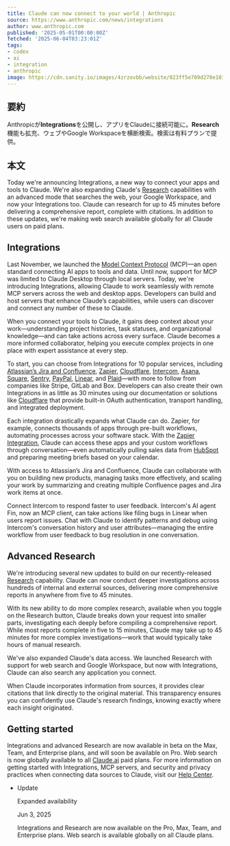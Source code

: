 ```yaml
---
title: Claude can now connect to your world | Anthropic
source: https://www.anthropic.com/news/integrations
author: www.anthropic.com
published: '2025-05-01T00:00:00Z'
fetched: '2025-06-04T03:23:01Z'
tags:
- codex
- ai
- integration
- anthropic
image: https://cdn.sanity.io/images/4zrzovbb/website/823ff5e709d270e101840e349b539c4cb636dab9-1201x1201.png
---
```


## 要約

Anthropicが**Integrations**を公開し、アプリをClaudeに接続可能に。**Research**機能も拡充、ウェブやGoogle Workspaceを横断検索。検索は有料プランで提供。

## 本文

Today we're announcing Integrations, a new way to connect your apps and tools to Claude. We're also expanding Claude's [Research](https://www.anthropic.com/news/research) capabilities with an advanced mode that searches the web, your Google Workspace, and now your Integrations too. Claude can research for up to 45 minutes before delivering a comprehensive report, complete with citations. In addition to these updates, we're making web search available globally for all Claude users on paid plans.

## Integrations

Last November, we launched the [Model Context Protocol](https://www.anthropic.com/news/model-context-protocol) (MCP)—an open standard connecting AI apps to tools and data. Until now, support for MCP was limited to Claude Desktop through local servers. Today, we're introducing Integrations, allowing Claude to work seamlessly with remote MCP servers across the web and desktop apps. Developers can build and host servers that enhance Claude’s capabilities, while users can discover and connect any number of these to Claude.

When you connect your tools to Claude, it gains deep context about your work—understanding project histories, task statuses, and organizational knowledge—and can take actions across every surface. Claude becomes a more informed collaborator, helping you execute complex projects in one place with expert assistance at every step.

To start, you can choose from Integrations for 10 popular services, including [Atlassian’s Jira and Confluence](https://www.atlassian.com/platform/remote-mcp-server), [Zapier](https://zapier.com/mcp), [Cloudflare](https://github.com/cloudflare/mcp-server-cloudflare/tree/main), [Intercom](https://www.intercom.com/blog/introducing-model-context-protocol-fin), [Asana](https://developers.asana.com/docs/using-asanas-model-control-protocol-mcp-server), [Square](https://developer.squareup.com/docs/mcp), [Sentry](https://docs.sentry.io/product/sentry-mcp/), [PayPal](https://www.paypal.ai/), [Linear](https://linear.app/changelog/2025-05-01-mcp), and [Plaid](https://api.dashboard.plaid.com/mcp/sse)—with more to follow from companies like Stripe, GitLab and Box. Developers can also create their own Integrations in as little as 30 minutes using our documentation or solutions like [Cloudflare](https://blog.cloudflare.com/remote-model-context-protocol-servers-mcp/) that provide built-in OAuth authentication, transport handling, and integrated deployment.

Each integration drastically expands what Claude can do. Zapier, for example, connects thousands of apps through pre-built workflows, automating processes across your software stack. With the [Zapier Integration](https://zapier.com/mcp), Claude can access these apps and your custom workflows through conversation—even automatically pulling sales data from [HubSpot](https://developers.hubspot.com/mcp) and preparing meeting briefs based on your calendar.

With access to Atlassian’s Jira and Confluence, Claude can collaborate with you on building new products, managing tasks more effectively, and scaling your work by summarizing and creating multiple Confluence pages and Jira work items at once.

Connect Intercom to respond faster to user feedback. Intercom's AI agent Fin, now an MCP client, can take actions like filing bugs in Linear when users report issues. Chat with Claude to identify patterns and debug using Intercom's conversation history and user attributes—managing the entire workflow from user feedback to bug resolution in one conversation.

## Advanced Research

We're introducing several new updates to build on our recently-released [Research](https://www.anthropic.com/news/research) capability. Claude can now conduct deeper investigations across hundreds of internal and external sources, delivering more comprehensive reports in anywhere from five to 45 minutes.

With its new ability to do more complex research, available when you toggle on the Research button, Claude breaks down your request into smaller parts, investigating each deeply before compiling a comprehensive report. While most reports complete in five to 15 minutes, Claude may take up to 45 minutes for more complex investigations—work that would typically take hours of manual research.

We've also expanded Claude's data access. We launched Research with support for web search and Google Workspace, but now with Integrations, Claude can also search any application you connect.

When Claude incorporates information from sources, it provides clear citations that link directly to the original material. This transparency ensures you can confidently use Claude's research findings, knowing exactly where each insight originated.

## Getting started

Integrations and advanced Research are now available in beta on the Max, Team, and Enterprise plans, and will soon be available on Pro. Web search is now globally available to all [Claude.ai](http://claude.ai) paid plans. For more information on getting started with Integrations, MCP servers, and security and privacy practices when connecting data sources to Claude, visit our [Help Center](https://support.anthropic.com/en/articles/11175166-about-integrations-using-remote-mcp).

- Update

  Expanded availability

  Jun 3, 2025

  Integrations and Research are now available on the Pro, Max, Team, and Enterprise plans.
  Web search is available globally on all Claude plans.

